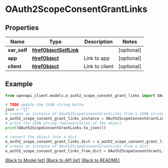 # OAuth2ScopeConsentGrantLinks


## Properties

Name | Type | Description | Notes
------------ | ------------- | ------------- | -------------
**var_self** | [**HrefObjectSelfLink**](HrefObjectSelfLink.md) |  | [optional] 
**app** | [**HrefObject**](HrefObject.md) | Link to app | [optional] 
**client** | [**HrefObject**](HrefObject.md) | Link to client | [optional] 

## Example

```python
from openapi_client.models.o_auth2_scope_consent_grant_links import OAuth2ScopeConsentGrantLinks

# TODO update the JSON string below
json = "{}"
# create an instance of OAuth2ScopeConsentGrantLinks from a JSON string
o_auth2_scope_consent_grant_links_instance = OAuth2ScopeConsentGrantLinks.from_json(json)
# print the JSON string representation of the object
print(OAuth2ScopeConsentGrantLinks.to_json())

# convert the object into a dict
o_auth2_scope_consent_grant_links_dict = o_auth2_scope_consent_grant_links_instance.to_dict()
# create an instance of OAuth2ScopeConsentGrantLinks from a dict
o_auth2_scope_consent_grant_links_from_dict = OAuth2ScopeConsentGrantLinks.from_dict(o_auth2_scope_consent_grant_links_dict)
```
[[Back to Model list]](../README.md#documentation-for-models) [[Back to API list]](../README.md#documentation-for-api-endpoints) [[Back to README]](../README.md)


